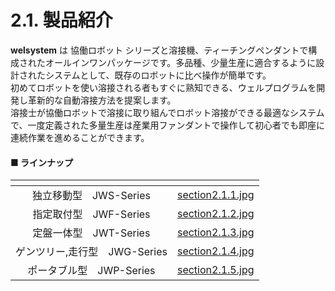 # 2.1. 製品紹介

**welsystem** は 協働ロボット シリーズと溶接機、ティーチングペンダントで構成されたオールインワンパッケージです。多品種、少量生産に適合するように設計されたシステムとして、既存のロボットに比べ操作が簡単です。\
初めてロボットを使い溶接される者もすぐに熟知できる、ウェルプログラムを開発し革新的な自動溶接方法を提案します。\
溶接士が協働ロボットで溶接に取り組んでロボット溶接ができる最適なシステムで、一度定義された多量生産は産業用ファンダントで操作して初心者でも即座に連続作業を進めることができます。

#### ■ ラインナップ

<table data-view="cards"><thead><tr><th align="center"></th><th data-hidden data-card-cover data-type="files"></th></tr></thead><tbody><tr><td align="center">独立移動型　JWS-Series</td><td><a href="./img/section2.1.1.jpg">section2.1.1.jpg</a></td></tr><tr><td align="center">指定取付型　JWF-Series</td><td><a href="./img/section2.1.2.jpg">section2.1.2.jpg</a></td></tr><tr><td align="center">定盤一体型　JWT-Series</td><td><a href="./img/section2.1.3.jpg">section2.1.3.jpg</a></td></tr><tr><td align="center">ゲンツリー,走行型　JWG-Series</td><td><a href="./img/section2.1.4.jpg">section2.1.4.jpg</a></td></tr><tr><td align="center">ポータブル型　JWP-Series</td><td><a href="./img/section2.1.5.jpg">section2.1.5.jpg</a></td></tr></tbody></table>
